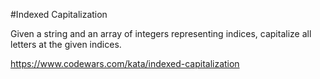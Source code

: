 #Indexed Capitalization

Given a string and an array of integers representing indices, capitalize all letters at the given indices.

https://www.codewars.com/kata/indexed-capitalization